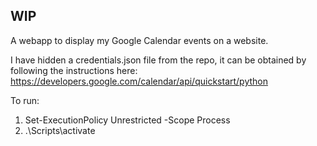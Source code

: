 ## WIP
A webapp to display my Google Calendar events on a website.

I have hidden a credentials.json file from the repo, it can be obtained by following the instructions here: https://developers.google.com/calendar/api/quickstart/python


To run:
1) Set-ExecutionPolicy Unrestricted -Scope Process
2) .\Scripts\activate 
